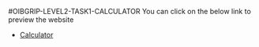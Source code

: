 #OIBGRIP-LEVEL2-TASK1-CALCULATOR
You can click on the below link to preview the website

-   [Calculator](https://paras248-web-calculator.netlify.app/)
